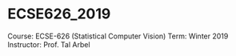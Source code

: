 # ECSE626_2019

Course:     ECSE-626 (Statistical Computer Vision) 
Term:       Winter 2019
Instructor: Prof. Tal Arbel
